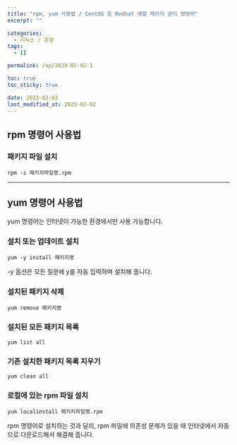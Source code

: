 ```yaml
---
title: "rpm, yum 사용법 / CentOS 등 Redhat 계열 패키지 관리 명령어"
excerpt: ""

categories:
  - 리눅스 / 운영
tags:
  - []

permalink: /op/2023-02-02-1

toc: true
toc_sticky: true

date: 2023-02-02
last_modified_at: 2023-02-02
---
```


## rpm 명령어 사용법

### 패키지 파일 설치
```
rpm -i 패키지파일명.rpm
```

---

## yum 명령어 사용법

yum 명령어는 인터넷이 가능한 환경에서만 사용 가능합니다.

### 설치 또는 업데이트 설치
```
yum -y install 패키지명
```
-y 옵션은 모든 질문에 y를 자동 입력하며 설치해 줍니다.

### 설치된 패키지 삭제
```
yum remove 패키지명
```

### 설치된 모든 패키지 목록
```
yum list all
```

### 기존 설치한 패키지 목록 지우기
```
yum clean all
```

### 로컬에 있는 rpm 파일 설치
```
yum localinstall 패키지파일명.rpm
```
rpm 명령어로 설치하는 것과 달리, rpm 파일에 의존성 문제가 있을 때 인터넷에서 자동으로 다운로드해서 해결해 줍니다.